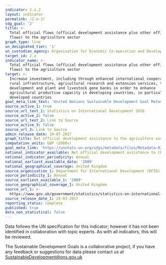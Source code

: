 ```yaml
---
indicator: 2.a.2
layout: indicator
permalink: /2-a-2/
sdg_goal: '2'
title: >-
  Total official flows (official development assistance plus other official
  flows) to the agriculture sector
graph_type: line
un_designated_tier: '1'
un_custodian_agency: Organisation for Economic Co-operation and Development (OECD)
target_id: 2.a
indicator_name: >-
  Total official flows (official development assistance plus other official
  flows) to the agriculture sector
target: >-
  Increase investment, including through enhanced international cooperation, in
  rural infrastructure, agricultural research and extension services, technology
  development and plant and livestock gene banks in order to enhance
  agricultural productive capacity in developing countries, in particular least
  developed countries
goal_meta_link_text: 'United Nations Sustainable Development Goal Metadata: 2.a.2'
source_active_1: true
source_url_text_1: Statistics on International Development 2016
source_active_2: false
source_url_text_2: Link to Source
source_active_3: false
source_url_3: Link to Source
admin_release_date: 19-07-2017
graph_title: Net official development assistance to the agriculture sector
computation_units: GBP (£000s)
goal_meta_link: 'https://unstats.un.org/sdgs/metadata/files/Metadata-02-0A-02.pdf'
national_indicator_available: Net official development assistance to the agriculture sector
national_indicator_periodicity: Annual
national_earliest_available_data: '2009'
national_geographical_coverage: United Kingdom
source_organisation_1: Department for International Development (DFID)
source_periodicity_1: Annual
source_earliest_available_1: '2009'
source_geographical_coverage_1: United Kingdom
source_url_1: >-
  https://www.gov.uk/government/statistics/statistics-on-international-development-2016
source_release_date_1: 29-03-2017
reporting_status: complete
published: true
data_non_statistical: false
---
```

Data follows the UN specification for this indicator; however it has not been identified in collaboration with topic experts. As with all indicators, this will be reviewed.

The Sustainable Development Goals is a collaborative project, if you have any feedback or suggestions for data please contact us at <SustainableDevelopment@ons.gov.uk>
